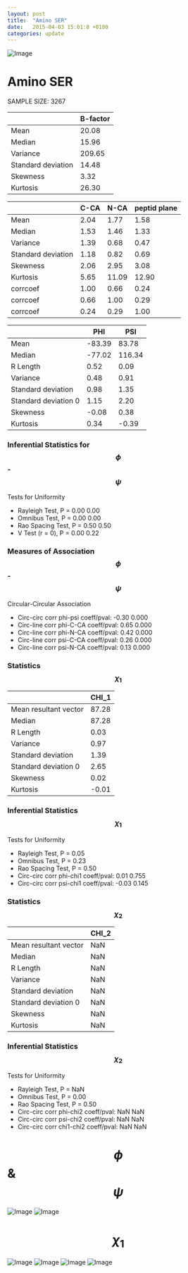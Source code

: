 ```yaml
---
layout: post
title:  "Amino SER"
date:   2015-04-03 15:01:8 +0100
categories: update
---
```

<script src="https://cdnjs.cloudflare.com/ajax/libs/mathjax/2.7.0/MathJax.js?config=TeX-AMS-MML_HTMLorMML" type="text/javascript"></script>

![Image](../../../../images/aadensity.png)

# Amino SER


 SAMPLE SIZE: 3267
 
 
 
|     | B-factor |
| --- | --- |
| Mean | 20.08 |
| Median | 15.96 |
| Variance | 209.65 |
| Standard deviation | 14.48 |
| Skewness | 3.32 |
| Kurtosis | 26.30 |
 
 
 

|     | C-CA | N-CA | peptid plane |
| --- | --- | --- | --- |
| Mean | 2.04 | 1.77 | 1.58 |
| Median | 1.53 | 1.46 | 1.33 |
| Variance | 1.39 | 0.68 | 0.47 |
| Standard deviation | 1.18 | 0.82 | 0.69 |
| Skewness | 2.06 | 2.95 | 3.08 |
| Kurtosis | 5.65 | 11.09 | 12.90 |
| corrcoef | 1.00 | 0.66 | 0.24 |
| corrcoef | 0.66 | 1.00 | 0.29 |
| corrcoef | 0.24 | 0.29 | 1.00 |
 
 
 

|     | PHI | PSI |
| --- | --- | --- |
| Mean | -83.39 | 83.78 |
| Median | -77.02 | 116.34 |
| R Length | 0.52 | 0.09 |
| Variance | 0.48 | 0.91 |
| Standard deviation | 0.98 | 1.35 |
| Standard deviation 0 | 1.15 | 2.20 |
| Skewness | -0.08 | 0.38 |
| Kurtosis | 0.34 | -0.39 |

### Inferential Statistics for $$\phi$$-$$\psi$$ 

Tests for Uniformity

- Rayleigh Test, P = 0.00 0.00
- Omnibus Test,  P = 0.00 0.00
- Rao Spacing Test,  P = 0.50 0.50
- V Test (r = 0),  P = 0.00 0.22
### Measures of Association $$\phi$$-$$\psi$$

Circular-Circular Association
- Circ-circ corr phi-psi coeff/pval:	-0.30	 0.000
- Circ-line corr phi-C-CA coeff/pval:	0.65	 0.000
- Circ-line corr phi-N-CA coeff/pval:	0.42	 0.000
- Circ-line corr psi-C-CA coeff/pval:	0.26	 0.000
- Circ-line corr psi-N-CA coeff/pval:	0.13	 0.000
### Statistics $$\chi_1$$

|     | CHI_1 |
| --- | --- |
| Mean resultant vector | 87.28 |
| Median | 87.28 | 
| R Length | 0.03 | 
| Variance | 0.97 | 
| Standard deviation | 1.39 |
| Standard deviation 0| 2.65 |
| Skewness | 0.02 |
| Kurtosis | -0.01 |

 

### Inferential Statistics $$\chi_1$$
Tests for Uniformity

- Rayleigh Test, 	 P = 0.05
- Omnibus Test, 	 P = 0.23
- Rao Spacing Test, 	 P = 0.50
- Circ-circ corr phi-chi1 coeff/pval:	0.01	 0.755
- Circ-circ corr psi-chi1 coeff/pval:	-0.03	 0.145

 

### Statistics $$\chi_2$$

|     | CHI_2 |
| --- | --- |
| Mean resultant vector | NaN |
| Median | NaN |
| R Length | NaN |
| Variance | NaN |
| Standard deviation | NaN |
| Standard deviation 0 | NaN |
| Skewness | NaN |
| Kurtosis | NaN |


### Inferential Statistics $$\chi_2$$ 

Tests for Uniformity

- Rayleigh Test, 	 P = NaN
- Omnibus Test, 	 P = 0.00
- Rao Spacing Test, 	 P = 0.50
- Circ-circ corr phi-chi2 coeff/pval:	NaN	 NaN
- Circ-circ corr psi-chi2 coeff/pval:	NaN	 NaN
- Circ-circ corr chi1-chi2 coeff/pval:	NaN	 NaN



# $$\phi$$ & $$\psi$$
![Image](../../../../images/SER_Rama_phipsi.jpg)
![Image](../../../../images/SER_Rama_phipsiGrad.jpg)


# $$\chi_1$$
![Image](../../../../images/SER_Rama_phichi1.jpg)
![Image](../../../../images/SER_Rama_Grad_psichi1.jpg)
![Image](../../../../images/SER_Rama_psichi1.jpg)
![Image](../../../../images/SER_Rama_Grad_phichi1.jpg)

